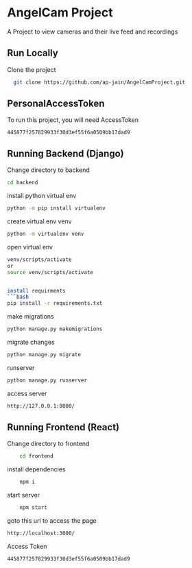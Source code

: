 
# AngelCam Project

A Project to view cameras and their live feed and recordings



## Run Locally

Clone the project

```bash
  git clone https://github.com/ap-jain/AngelCamProject.git
```


## PersonalAccessToken

To run this project, you will need AccessToken

`445877f257829933f30d3ef55f6a0509bb17dad9`



## Running Backend (Django)

Change directory to backend

```bash
cd backend
```

install python virtual env

```bash
python -m pip install virtualenv
```


create virtual env venv

```bash
python -m virtualenv venv
```

open virtual env 

```bash
venv/scripts/activate
or
source venv/scripts/activate


install requirments
```bash
pip install -r requirements.txt
```

make migrations
```bash
python manage.py makemigrations
```


migrate changes
```bash
python manage.py migrate
```


runserver
```bash
python manage.py runserver
```

access server
```bash
http://127.0.0.1:8000/
```


## Running Frontend (React)

Change directory to frontend

```bash
    cd frontend
```

install dependencies

```bash
    npm i
```

start server

```bash
    npm start
```

goto this url to access the page
```bash
http://localhost:3000/
```

Access Token
```bash
445877f257829933f30d3ef55f6a0509bb17dad9
```



